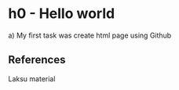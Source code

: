 # h0 - Hello world

a) My first task was create html page using Github

## References

Laksu material
